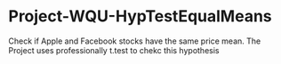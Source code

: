 # Project-WQU-HypTestEqualMeans
Check if Apple and Facebook stocks have the same price mean. The Project uses professionally t.test to chekc this hypothesis
